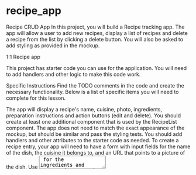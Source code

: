 # recipe_app
Recipe CRUD App
In this project, you will build a Recipe tracking app. The app will allow a user to add new recipes, display a list of recipes and delete a recipe from the list by clicking a delete button. You will also be asked to add styling as provided in the mockup.

1:1
Recipe app

This project has starter code you can use for the application. You will need to add handlers and other logic to make this code work.

Specific Instructions
Find the TODO comments in the code and create the necessary functionality. Below is a list of specific items you will need to complete for this lesson.

The app will display a recipe's name, cuisine, photo, ingredients, preparation instructions and action buttons (edit and delete).
You should create at least one additional component that is used by the RecipeList component.
The app does not need to match the exact appearance of the mockup, but should be similar and pass the styling tests.
You should add handlers and other attributes to the starter code as needed.
To create a recipe entry, your app will need to have a form with input fields for the name of the dish, the cuisine it belongs to, and an URL that points to a picture of the dish. Use <textarea> for the ingredients and preparation. For the tests to pass, use the following names for your inputs: <input name="name">, <input name="cuisine">, <input name="photo">, <textarea name="ingredients"> and <textarea name="preparation">.

1:1
Create a recipe 

To read and display the list of recipes use the table structure that is provided in the starter code. Each recipe should display the name, cuisine, photo, ingredients, preparation and a delete button as shown below:

1:1
Recipe list

Clicking the delete button should remove the entire row/recipe from the list. For the tests to pass, make sure that the delete button has delete as a name value (name="delete"). e.g. <button name="delete" onClick={deleteRecipe}>Delete</button>.

Styling Instructions
The Delicious Food Recipes text surrounded by an h1 tag should use the 'Playfair Display SC' font that has already been imported in App.css. It should also be centered and have a size of 64px.

Read the documentation for nth-child. Use nth-child to set the width of the columns. It is suggested that you set the width for the preparation and ingredients columns to 30%. For the rest of the columns, set the width to 10%.

Use nth-child(odd) to set the table's zebra striping color pattern for the rows in tbody. The color in the mockup is #fff0c7 but feel free to use a color of your preference that suits the design.

The preparation and ingredient columns should display a scrollbar if there is too much text. Use the predefinedcontent_td class and p tag to wrap the text so that it uses a scrollbar if the text is too long (such as<td className="content_td"><p>{(recipe.ingredients)}</p></td> ).

Use the object-fit property to scale-down the images and set the image width and height to 100%.
